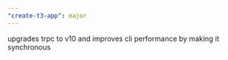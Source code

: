 ```yaml
---
"create-t3-app": major
---
```


upgrades trpc to v10 and improves cli performance by making it synchronous
